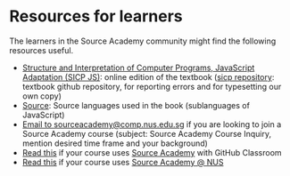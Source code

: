 # Resources for learners

The learners in the Source Academy community might find the following resources useful.

- [Structure and Interpretation of Computer Programs, JavaScript Adaptation (SICP JS)](https://source-academy.github.io/sicp/): online edition of the textbook ([sicp repository](https://github.com/source-academy/sicp): textbook github repository, for reporting errors and for typesetting our own copy)
- [Source](https://source-academy.github.io/source/): Source languages used in the book (sublanguages of JavaScript)
- [Email to sourceacademy@comp.nus.edu.sg](mailto:sourceacademy@comp.nus.edu.sg?subject=Source%20Academy%20Course%20Inquiry) if you are looking to join a Source Academy course (subject: Source Academy Course Inquiry, mention desired time frame and your background)
- [Read this](github/README.md) if your course uses [Source Academy](https://source-academy.github.io/) with GitHub Classroom
- [Read this](nus/README.md) if your course uses [Source Academy @ NUS](https://sourceacademy.nus.edu.sg/)

